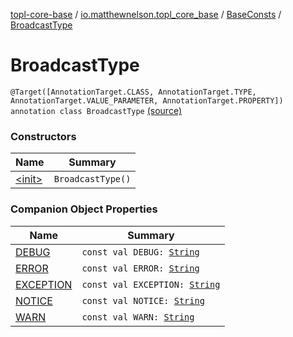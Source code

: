 [topl-core-base](../../../index.md) / [io.matthewnelson.topl_core_base](../../index.md) / [BaseConsts](../index.md) / [BroadcastType](./index.md)

# BroadcastType

`@Target([AnnotationTarget.CLASS, AnnotationTarget.TYPE, AnnotationTarget.VALUE_PARAMETER, AnnotationTarget.PROPERTY]) annotation class BroadcastType` [(source)](https://github.com/05nelsonm/TorOnionProxyLibrary-Android/blob/master/topl-core-base/src/main/java/io/matthewnelson/topl_core_base/BaseConsts.kt#L91)

### Constructors

| Name | Summary |
|---|---|
| [&lt;init&gt;](-init-.md) | `BroadcastType()` |

### Companion Object Properties

| Name | Summary |
|---|---|
| [DEBUG](-d-e-b-u-g.md) | `const val DEBUG: `[`String`](https://kotlinlang.org/api/latest/jvm/stdlib/kotlin/-string/index.html) |
| [ERROR](-e-r-r-o-r.md) | `const val ERROR: `[`String`](https://kotlinlang.org/api/latest/jvm/stdlib/kotlin/-string/index.html) |
| [EXCEPTION](-e-x-c-e-p-t-i-o-n.md) | `const val EXCEPTION: `[`String`](https://kotlinlang.org/api/latest/jvm/stdlib/kotlin/-string/index.html) |
| [NOTICE](-n-o-t-i-c-e.md) | `const val NOTICE: `[`String`](https://kotlinlang.org/api/latest/jvm/stdlib/kotlin/-string/index.html) |
| [WARN](-w-a-r-n.md) | `const val WARN: `[`String`](https://kotlinlang.org/api/latest/jvm/stdlib/kotlin/-string/index.html) |
